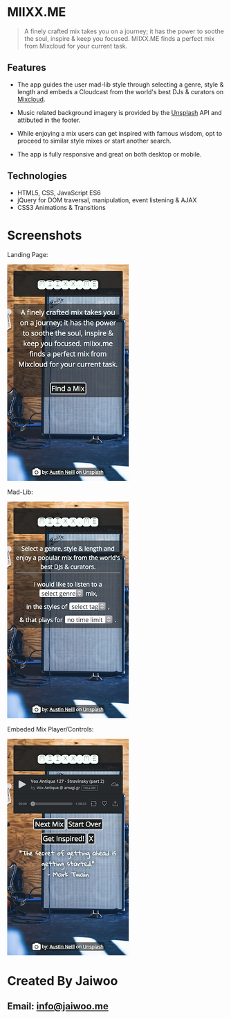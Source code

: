 # MIIXX.ME

> A finely crafted mix takes you on a journey; it has the power to soothe the soul, inspire & keep you focused. MIIXX.ME finds a perfect mix from Mixcloud for your current task.

## Features

- The app guides the user mad-lib style through selecting a genre, style & length and embeds a Cloudcast from the world's best DJs & curators on [Mixcloud](https://mixcloud.com).

- Music related background imagery is provided by the [Unsplash](https://unsplash.com) API and attibuted in the footer.

- While enjoying a mix users can get inspired with famous wisdom, opt to proceed to similar style mixes or start another search.

- The app is fully responsive and great on both desktop or mobile.

## Technologies

- HTML5, CSS, JavaScript ES6
- jQuery for DOM traversal, manipulation, event listening & AJAX
- CSS3 Animations & Transitions

# Screenshots

Landing Page:

![landing page](/img/screenshots/landing_page.png)

Mad-Lib:

![mad lib](/img/screenshots/mad-lib_form.png)

Embeded Mix Player/Controls:

![mix player](/img/screenshots/iframe_player.png)

# Created By Jaiwoo

## Email: info@jaiwoo.me